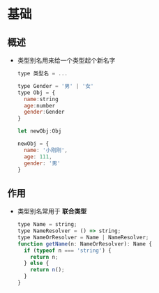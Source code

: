 # 基础

## 概述

- 类型别名用来给一个类型起个新名字

  ```js
  type 类型名 = ...
  ```

  ```js
  type Gender = '男' | '女'
  type Obj = {
    name:string
    age:number
    gender:Gender
  }

  let newObj:Obj

  newObj = {
    name: '小刚刚',
    age: 111,
    gender: '男'
  }
  ```

## 作用

- 类型别名常用于 **联合类型**

  ```js
  type Name = string;
  type NameResolver = () => string;
  type NameOrResolver = Name | NameResolver;
  function getName(n: NameOrResolver): Name {
    if (typeof n === 'string') {
      return n;
    } else {
      return n();
    }
  }
  ```
